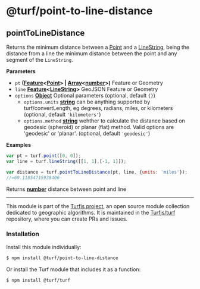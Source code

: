 # @turf/point-to-line-distance

<!-- Generated by documentation.js. Update this documentation by updating the source code. -->

## pointToLineDistance

Returns the minimum distance between a [Point][1] and a [LineString][2], being the distance from a line the
minimum distance between the point and any segment of the `LineString`.

**Parameters**

-   `pt` **([Feature][3]&lt;[Point][4]> | [Array][5]&lt;[number][6]>)** Feature or Geometry
-   `line` **[Feature][3]&lt;[LineString][7]>** GeoJSON Feature or Geometry
-   `options` **[Object][8]** Optional parameters (optional, default `{}`)
    -   `options.units` **[string][9]** can be anything supported by turf/convertLength, eg degrees, radians, miles, or kilometers (optional, default `'kilometers'`)
    -   `options.method` **[string][9]** wehther to calculate the distance based on geodesic (spheroid) or planar (flat) method. Valid options are 'geodesic' or 'planar'. (optional, default `'geodesic'`)

**Examples**

```javascript
var pt = turf.point([0, 0]);
var line = turf.lineString([[1, 1],[-1, 1]]);

var distance = turf.pointToLineDistance(pt, line, {units: 'miles'});
//=69.11854715938406
```

Returns **[number][6]** distance between point and line

[1]: https://tools.ietf.org/html/rfc7946#section-3.1.2

[2]: https://tools.ietf.org/html/rfc7946#section-3.1.4

[3]: https://tools.ietf.org/html/rfc7946#section-3.2

[4]: https://tools.ietf.org/html/rfc7946#section-3.1.2

[5]: https://developer.mozilla.org/docs/Web/JavaScript/Reference/Global_Objects/Array

[6]: https://developer.mozilla.org/docs/Web/JavaScript/Reference/Global_Objects/Number

[7]: https://tools.ietf.org/html/rfc7946#section-3.1.4

[8]: https://developer.mozilla.org/docs/Web/JavaScript/Reference/Global_Objects/Object

[9]: https://developer.mozilla.org/docs/Web/JavaScript/Reference/Global_Objects/String

<!-- This file is automatically generated. Please don't edit it directly:
if you find an error, edit the source file (likely index.js), and re-run
./scripts/generate-readmes in the turf project. -->

---

This module is part of the [Turfjs project](http://turfjs.org/), an open source
module collection dedicated to geographic algorithms. It is maintained in the
[Turfjs/turf](https://github.com/Turfjs/turf) repository, where you can create
PRs and issues.

### Installation

Install this module individually:

```sh
$ npm install @turf/point-to-line-distance
```

Or install the Turf module that includes it as a function:

```sh
$ npm install @turf/turf
```
